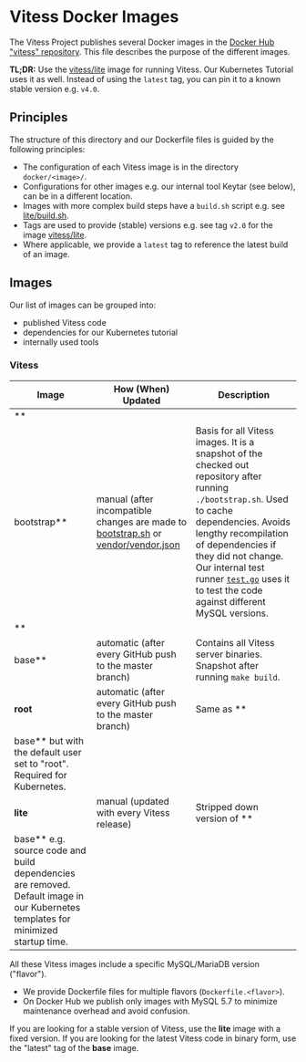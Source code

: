 # Vitess Docker Images

The Vitess Project publishes several Docker images in
the [Docker Hub "vitess" repository](https://hub.docker.com/u/vitess/). This file describes the purpose of the different
images.

**TL;DR:** Use the [vitess/lite](https://hub.docker.com/r/vitess/lite/) image for running Vitess. Our Kubernetes
Tutorial uses it as well. Instead of using the `latest` tag, you can pin it to a known stable version e.g. `v4.0`.

## Principles

The structure of this directory and our Dockerfile files is guided by the following principles:

* The configuration of each Vitess image is in the directory `docker/<image>/`.
* Configurations for other images e.g. our internal tool Keytar (see below), can be in a different location.
* Images with more complex build steps have a `build.sh` script e.g.
  see [lite/build.sh](https://github.com/vitessio/vitess/blob/main/docker/lite/build.sh).
* Tags are used to provide (stable) versions e.g. see tag `v2.0` for the
  image [vitess/lite](https://hub.docker.com/r/vitess/lite/tags).
* Where applicable, we provide a `latest` tag to reference the latest build of an image.

## Images

Our list of images can be grouped into:

* published Vitess code
* dependencies for our Kubernetes tutorial
* internally used tools

### Vitess

| Image | How (When) Updated | Description |
| --- | --- | --- |
| **
bootstrap** | manual (after incompatible changes are made to [bootstrap.sh](https://github.com/vitessio/vitess/blob/main/bootstrap.sh) or [vendor/vendor.json](https://github.com/vitessio/vitess/blob/main/vendor/vendor.json) | Basis for all Vitess images. It is a snapshot of the checked out repository after running `./bootstrap.sh`. Used to cache dependencies. Avoids lengthy recompilation of dependencies if they did not change. Our internal test runner [`test.go`](https://github.com/vitessio/vitess/blob/master/test.go) uses it to test the code against different MySQL versions. |
| **
base** | automatic (after every GitHub push to the master branch) | Contains all Vitess server binaries. Snapshot after running `make build`. |
| **root** | automatic (after every GitHub push to the master branch) | Same as **
base** but with the default user set to "root". Required for Kubernetes. |
| **lite** | manual (updated with every Vitess release) | Stripped down version of **
base** e.g. source code and build dependencies are removed. Default image in our Kubernetes templates for minimized startup time. |

All these Vitess images include a specific MySQL/MariaDB version ("flavor").

* We provide Dockerfile files for multiple flavors (`Dockerfile.<flavor>`).
* On Docker Hub we publish only images with MySQL 5.7 to minimize maintenance overhead and avoid confusion.

If you are looking for a stable version of Vitess, use the **lite** image with a fixed version. If you are looking for
the latest Vitess code in binary form, use the "latest" tag of the **base** image.
